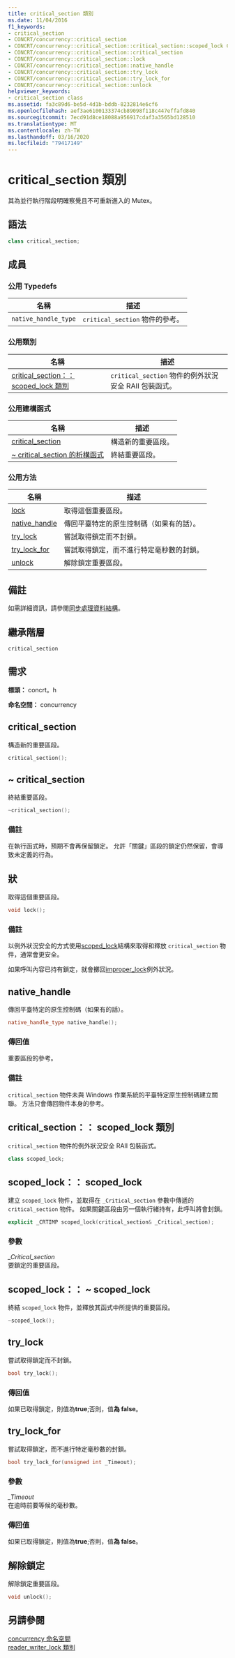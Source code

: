 ```yaml
---
title: critical_section 類別
ms.date: 11/04/2016
f1_keywords:
- critical_section
- CONCRT/concurrency::critical_section
- CONCRT/concurrency::critical_section::critical_section::scoped_lock Class
- CONCRT/concurrency::critical_section::critical_section
- CONCRT/concurrency::critical_section::lock
- CONCRT/concurrency::critical_section::native_handle
- CONCRT/concurrency::critical_section::try_lock
- CONCRT/concurrency::critical_section::try_lock_for
- CONCRT/concurrency::critical_section::unlock
helpviewer_keywords:
- critical_section class
ms.assetid: fa3c89d6-be5d-4d1b-bddb-8232814e6cf6
ms.openlocfilehash: aef3ae6100133374cb89098f118c447effafd840
ms.sourcegitcommit: 7ecd91d8ce18088a956917cdaf3a3565bd128510
ms.translationtype: MT
ms.contentlocale: zh-TW
ms.lasthandoff: 03/16/2020
ms.locfileid: "79417149"
---
```

# <a name="critical_section-class"></a>critical_section 類別

其為並行執行階段明確察覺且不可重新進入的 Mutex。

## <a name="syntax"></a>語法

```cpp
class critical_section;
```

## <a name="members"></a>成員

### <a name="public-typedefs"></a>公用 Typedefs

|名稱|描述|
|----------|-----------------|
|`native_handle_type`|`critical_section` 物件的參考。|

### <a name="public-classes"></a>公用類別

|名稱|描述|
|----------|-----------------|
|[critical_section：： scoped_lock 類別](#critical_section__scoped_lock_class)|`critical_section` 物件的例外狀況安全 RAII 包裝函式。|

### <a name="public-constructors"></a>公用建構函式

|名稱|描述|
|----------|-----------------|
|[critical_section](#ctor)|構造新的重要區段。|
|[~ critical_section 的析構函式](#dtor)|終結重要區段。|

### <a name="public-methods"></a>公用方法

|名稱|描述|
|----------|-----------------|
|[lock](#lock)|取得這個重要區段。|
|[native_handle](#native_handle)|傳回平臺特定的原生控制碼（如果有的話）。|
|[try_lock](#try_lock)|嘗試取得鎖定而不封鎖。|
|[try_lock_for](#try_lock_for)|嘗試取得鎖定，而不進行特定毫秒數的封鎖。|
|[unlock](#unlock)|解除鎖定重要區段。|

## <a name="remarks"></a>備註

如需詳細資訊，請參閱[同步處理資料結構](../../../parallel/concrt/synchronization-data-structures.md)。

## <a name="inheritance-hierarchy"></a>繼承階層

`critical_section`

## <a name="requirements"></a>需求

**標頭：** concrt。h

**命名空間：** concurrency

## <a name="ctor"></a>critical_section

構造新的重要區段。

```cpp
critical_section();
```

## <a name="dtor"></a>~ critical_section

終結重要區段。

```cpp
~critical_section();
```

### <a name="remarks"></a>備註

在執行函式時，預期不會再保留鎖定。 允許「關鍵」區段的鎖定仍然保留，會導致未定義的行為。

## <a name="lock"></a>狀

取得這個重要區段。

```cpp
void lock();
```

### <a name="remarks"></a>備註

以例外狀況安全的方式使用[scoped_lock](#critical_section__scoped_lock_class)結構來取得和釋放 `critical_section` 物件，通常會更安全。

如果呼叫內容已持有鎖定，就會擲回[improper_lock](improper-lock-class.md)例外狀況。

## <a name="native_handle"></a>native_handle

傳回平臺特定的原生控制碼（如果有的話）。

```cpp
native_handle_type native_handle();
```

### <a name="return-value"></a>傳回值

重要區段的參考。

### <a name="remarks"></a>備註

`critical_section` 物件未與 Windows 作業系統的平臺特定原生控制碼建立關聯。 方法只會傳回物件本身的參考。

## <a name="critical_section__scoped_lock_class"></a>critical_section：： scoped_lock 類別

`critical_section` 物件的例外狀況安全 RAII 包裝函式。

```cpp
class scoped_lock;
```

## <a name="critical_section__scoped_lock_ctor"></a>scoped_lock：： scoped_lock

建立 `scoped_lock` 物件，並取得在 `_Critical_section` 參數中傳遞的 `critical_section` 物件。 如果關鍵區段由另一個執行緒持有，此呼叫將會封鎖。

```cpp
explicit _CRTIMP scoped_lock(critical_section& _Critical_section);
```

### <a name="parameters"></a>參數

*_Critical_section*<br/>
要鎖定的重要區段。

## <a name="critical_section__scoped_lock_dtor"></a>scoped_lock：： ~ scoped_lock

終結 `scoped_lock` 物件，並釋放其函式中所提供的重要區段。

```cpp
~scoped_lock();
```

## <a name="try_lock"></a>try_lock

嘗試取得鎖定而不封鎖。

```cpp
bool try_lock();
```

### <a name="return-value"></a>傳回值

如果已取得鎖定，則值為**true**;否則，值**為 false**。

## <a name="try_lock_for"></a>try_lock_for

嘗試取得鎖定，而不進行特定毫秒數的封鎖。

```cpp
bool try_lock_for(unsigned int _Timeout);
```

### <a name="parameters"></a>參數

*_Timeout*<br/>
在逾時前要等候的毫秒數。

### <a name="return-value"></a>傳回值

如果已取得鎖定，則值為**true**;否則，值**為 false**。

## <a name="unlock"></a>解除鎖定

解除鎖定重要區段。

```cpp
void unlock();
```

## <a name="see-also"></a>另請參閱

[concurrency 命名空間](concurrency-namespace.md)<br/>
[reader_writer_lock 類別](reader-writer-lock-class.md)
